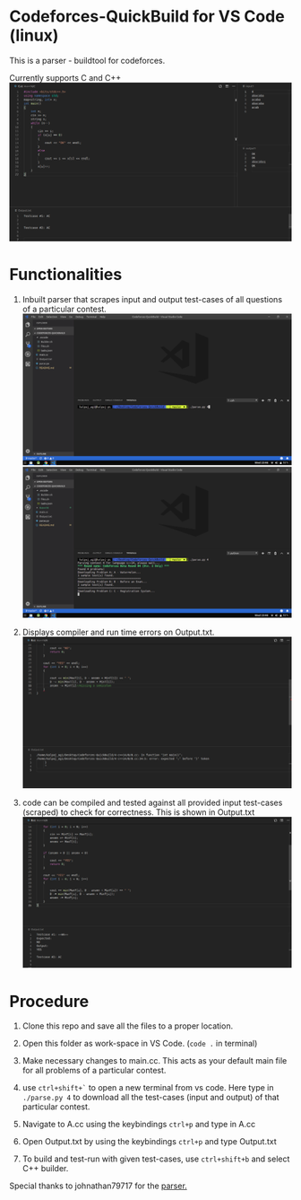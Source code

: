 # Codeforces-QuickBuild for VS Code (linux)
This is a parser - buildtool for codeforces.


Currently supports C and C++
![Screenshot](Screenshots/1.png?raw=true "Title")
# Functionalities
1) Inbuilt parser that scrapes input and output test-cases of all questions of a particular contest.
![Screenshot](Screenshots/2.png?raw=true "Title")
![Screenshot](Screenshots/3.png?raw=true "Title")


2) Displays compiler and run time errors on Output.txt.
![Screenshot](Screenshots/4.png?raw=true "Title")


3) code can be compiled and tested against all provided input test-cases (scraped) to check for correctness. This is shown in Output.txt
![Screenshot](Screenshots/5.png?raw=true "Title")


# Procedure
1) Clone this repo and save all the files to a proper location.


2) Open this folder as work-space in VS Code. (`code .` in terminal)


3) Make necessary changes to main.cc. This acts as your default main file for all problems of a particular contest.


4) use ``` ctrl+shift+` ``` to open a new terminal from vs code. Here type in `./parse.py 4` to download all the test-cases (input and output) of that particular contest.


5) Navigate to A.cc using the keybindings `ctrl+p` and type in A.cc


6) Open Output.txt by using the keybindings `ctrl+p` and type Output.txt


7) To build and test-run with given test-cases, use `ctrl+shift+b` and select C++ builder.


Special thanks to johnathan79717 for the [parser.](https://github.com/johnathan79717/codeforces-parser)
